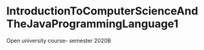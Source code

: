 # IntroductionToComputerScienceAndTheJavaProgrammingLanguage1
Open university course-  semester 2020B

